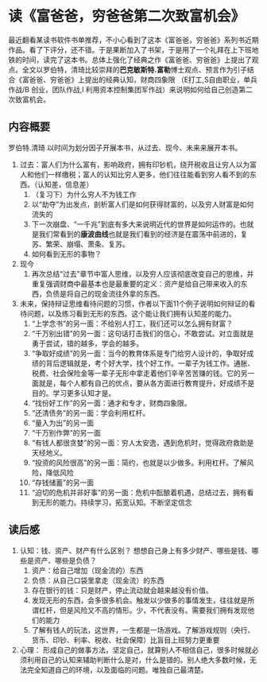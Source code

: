 # 读《富爸爸，穷爸爸第二次致富机会》

最近翻看某读书软件书单推荐，不小心看到了这本《富爸爸，穷爸爸》系列书近期作品。看了下评分，还不错。于是果断加入了书架，于是用了一个礼拜在上下班地铁的时间，读完了这本书。总体上强化了经典之作《富爸爸、穷爸爸》上提出了观点。全文以罗伯特，清琦比较崇拜的**巴克敏斯特.富勒**博士观点、预言作为引子结合《富爸爸、穷爸爸》上提出的经典认知，财商四象限 （E打工,S自由职业，单兵作战/B 创业，团队作战,I 利用资本控制集团军作战）来说明如何给自己创造第二次致富机会。

## 内容概要

罗伯特.清琦 以时间为划分因子开展本书，从过去、现今、未来来展开本书。
1. 过去：富人们为什么富有，影响政府，拥有印钞机，绕开税收且让穷人以为富人和他们一样缴税；富人的认知比穷人更多，他们往往能看到穷人看不到的东西。（认知差，信息差）
   1. （复习下）为什么穷人不为钱工作
   2. 以“劫夺”为出发点，剖析富人们是如何获得财富的，以及穷人财富是如何流失的
   3. 下一次崩盘、“一千兆”到底有多大来说明近代的世界是如何运作的。也就是我们常看到的**康波曲线**也就是我们看到的经济是在震荡中前进的，复苏、繁荣、崩塌、萧条、复苏。
   4. 如何看到无形的事物？
2. 现今
   1. 再次总结“过去”章节中富人思维，以及穷人应该彻底改变自己的思维，并重复强调财商中最基本也是最重要的定义：资产是给自己带来收入的东西，负债是将自己的现金流往外拿的东西。
3. 未来，保持辩证思维看待问题的习惯，作者以下面11个例子说明如何辩证的看待问题，以及练习看到无形的东西。这个能让我们拥有认知差的能力。
   1. “上学念书”的另一面：不给别人打工，我们还可以怎么拥有财富？
   2. “千万别出错”的另一面：这句话打击我们的信心，不敢尝试。对立面就是勇于尝试，错的越多，学会的越多。
   3. “争取好成绩”的另一面：当今的教育体系是专门给穷人设计的，争取好成绩的背后逻辑就是，考个好大学，找个好工作。一辈子为钱工作。通胀、税费、社会保险金等一辈子无形中拿走着他们辛辛苦苦赚的钱。它的另一面就是，每个人都有自己的优点，要从各方面进行教育提升，好成绩不是目的。学习更多认知才是。
   4. “找份好工作”的另一面：通才和专才，财商四象限。
   5. “还清债务”的另一面：学会利用杠杆。
   6. “量入为出”的另一面
   7. “千万别作弊”的另一面
   8. “有钱人都很贪婪”的另一面：穷人太安逸，遇到危机时，觉得政府救助是天经地义。
   9. “投资的风险很高”的另一面：简约，也就是以少做多。利用杠杆。了解风险，降低风险
   10. “存钱储蓄”的另一面
   11. “迫切的危机并非好事”的另一面：危机中酝酿着机遇，总结过去，拥有看到无形的能力。持续学习，拓宽认知。不断坚定信念

## 读后感
1. 认知：钱、资产、财产有什么区别？ 想想自己身上有多少财产、哪些是钱、哪些是资产、哪些是负债？
   1. 资产：给自己增加（现金流的）东西
   2. 负债：从自己口袋里拿走（现金流）的东西
   3. 存在银行的钱：只是财产，停止流动就会越来越没有价值。
   4. 发现无形的东西，会多很多机会。触发以少做多的事情发生，往往就是所谓杠杆，但是风险又不高的情形。少，不代表没有。需要我们拥有发现他们的能力
   5. 了解有钱人的玩法，这世界，一生都是一场游戏。了解游戏规则（央行、货币、印钞、利率、税收、社会保障）比盲目上班努力更重要
2. 心理： 形成自己的做事方法，坚定自己，就算别人不相信自己，很多时候就必须利用自己的认知来辅助判断什么是对，什么是错的。别人绝大多数时候，无法完全知道自己的环境，以及面临的问题。唯独自己最清楚。

